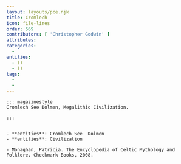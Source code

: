 ```yaml
---
layout: layouts/pce.njk
title: Cromlech
icon: file-lines
order: 569
contributors: [ 'Christopher Godwin' ]
attributes:
categories:
  - 
entities:
  - ()
  - ()
tags:
  - 
  - 
---
```

``` tab [group1:Info]
::: magazinestyle
Cromlech See Dolmen, Megalithic Civilization.

:::
```
``` tab [group1:Attributes]
```
``` tab [group1:Entities]
- **entities**: Cromlech See  Dolmen
- **entities**: Civilization
```
``` tab [group1:Sources]
- Monaghan, Patricia. The Encyclopedia of Celtic Mythology and Folklore. Checkmark Books, 2008.
```
